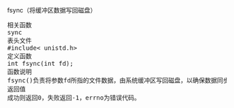 fsync（将缓冲区数据写回磁盘）
<pre>相关函数
sync
表头文件
#include< unistd.h>
定义函数
int fsync(int fd);
函数说明
fsync()负责将参数fd所指的文件数据，由系统缓冲区写回磁盘，以确保数据同步。
返回值
成功则返回0，失败返回-1，errno为错误代码。</pre>